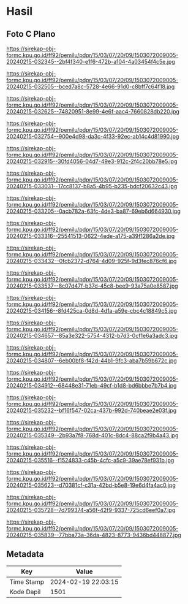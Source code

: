 # Hasil

## Foto C Plano

https://sirekap-obj-formc.kpu.go.id/ff92/pemilu/pdpr/15/03/07/20/09/1503072009005-20240215-032345--2bf4f340-e1f6-472b-a104-4a03454f4c5e.jpg

https://sirekap-obj-formc.kpu.go.id/ff92/pemilu/pdpr/15/03/07/20/09/1503072009005-20240215-032505--bced7a8c-5728-4e66-91d0-c8bff7c64f18.jpg

https://sirekap-obj-formc.kpu.go.id/ff92/pemilu/pdpr/15/03/07/20/09/1503072009005-20240215-032625--74820951-8e99-4e6f-aac4-7660828db220.jpg

https://sirekap-obj-formc.kpu.go.id/ff92/pemilu/pdpr/15/03/07/20/09/1503072009005-20240215-032754--900e4d98-da3c-4f33-92ec-ab14c4d81990.jpg

https://sirekap-obj-formc.kpu.go.id/ff92/pemilu/pdpr/15/03/07/20/09/1503072009005-20240215-032915--30fd4056-04d7-49e3-912c-2f4c20bb78e5.jpg

https://sirekap-obj-formc.kpu.go.id/ff92/pemilu/pdpr/15/03/07/20/09/1503072009005-20240215-033031--17cc8137-b8a5-4b95-b235-bdcf20632c43.jpg

https://sirekap-obj-formc.kpu.go.id/ff92/pemilu/pdpr/15/03/07/20/09/1503072009005-20240215-033205--0acb782a-63fc-4de3-ba87-69eb6d664930.jpg

https://sirekap-obj-formc.kpu.go.id/ff92/pemilu/pdpr/15/03/07/20/09/1503072009005-20240215-033316--25541513-0622-4ede-a175-a39f1286a2de.jpg

https://sirekap-obj-formc.kpu.go.id/ff92/pemilu/pdpr/15/03/07/20/09/1503072009005-20240215-033432--0fcb2372-d764-4d09-925f-9d3fec876cf6.jpg

https://sirekap-obj-formc.kpu.go.id/ff92/pemilu/pdpr/15/03/07/20/09/1503072009005-20240215-033537--8c07d47f-b37d-45c8-bee9-93a75a0e8587.jpg

https://sirekap-obj-formc.kpu.go.id/ff92/pemilu/pdpr/15/03/07/20/09/1503072009005-20240215-034156--8fd425ca-0d8d-4d1a-a59e-cbc4c18849c5.jpg

https://sirekap-obj-formc.kpu.go.id/ff92/pemilu/pdpr/15/03/07/20/09/1503072009005-20240215-034657--85a3e322-5754-4312-b7d3-0cf1e6a3adc3.jpg

https://sirekap-obj-formc.kpu.go.id/ff92/pemilu/pdpr/15/03/07/20/09/1503072009005-20240215-034807--6eb00bf8-f42d-44b1-9fc3-aba7b59b672c.jpg

https://sirekap-obj-formc.kpu.go.id/ff92/pemilu/pdpr/15/03/07/20/09/1503072009005-20240215-034912--68448e31-71eb-49cf-b1d8-bd6bbbe7b7b4.jpg

https://sirekap-obj-formc.kpu.go.id/ff92/pemilu/pdpr/15/03/07/20/09/1503072009005-20240215-035232--bf16f547-02ca-437b-992d-740beae2e03f.jpg

https://sirekap-obj-formc.kpu.go.id/ff92/pemilu/pdpr/15/03/07/20/09/1503072009005-20240215-035349--2b93a7f8-768d-401c-8dc4-88ca2f9b4a43.jpg

https://sirekap-obj-formc.kpu.go.id/ff92/pemilu/pdpr/15/03/07/20/09/1503072009005-20240215-035516--f1524833-c45b-4cfc-a5c9-39ae78ef931b.jpg

https://sirekap-obj-formc.kpu.go.id/ff92/pemilu/pdpr/15/03/07/20/09/1503072009005-20240215-035623--d70381cf-c31a-42bd-b5e8-19e6d4fa4ac0.jpg

https://sirekap-obj-formc.kpu.go.id/ff92/pemilu/pdpr/15/03/07/20/09/1503072009005-20240215-035728--7d799374-a56f-42f9-9337-725cd6eef0a7.jpg

https://sirekap-obj-formc.kpu.go.id/ff92/pemilu/pdpr/15/03/07/20/09/1503072009005-20240215-035839--77bba73a-36da-4823-8773-9436bd448877.jpg


## Metadata

| Key        | Value               |
| ---------- | ------------------- |
| Time Stamp | 2024-02-19 22:03:15 |
| Kode Dapil | 1501                |



